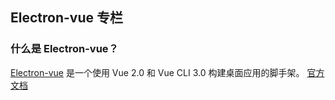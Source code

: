 ## Electron-vue 专栏

### 什么是 Electron-vue？
[Electron-vue](https://github.com/SimulatedGREG/electron-vue) 是一个使用 Vue 2.0 和 Vue CLI 3.0 构建桌面应用的脚手架。
[官方文档](https://simulatedgreg.gitbooks.io/electron-vue/content/cn/)